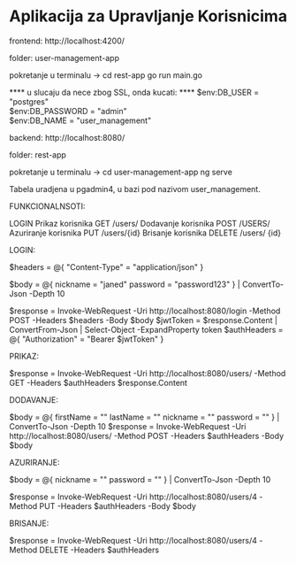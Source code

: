 # Aplikacija za Upravljanje Korisnicima


frontend:
http://localhost:4200/

folder: user-management-app

pokretanje u terminalu -> 
cd rest-app
go run main.go

****  u slucaju da nece zbog SSL, onda kucati:  ****
$env:DB_USER = "postgres"  
$env:DB_PASSWORD = "admin"  
$env:DB_NAME = "user_management" 

backend:
http://localhost:8080/

folder:  rest-app

pokretanje u terminalu ->
cd user-management-app
ng serve


Tabela uradjena u pgadmin4, u bazi pod nazivom user_management.




FUNKCIONALNSOTI: 

LOGIN 
Prikaz korisnika              GET /users/ 
Dodavanje korisnika    POST /USERS/ 
Azuriranje korisnika     PUT /users/{id} 
Brisanje korisnika         DELETE /users/ {id} 



LOGIN:

$headers = @{ 
    "Content-Type" = "application/json" 
} 

$body = @{ 
    nickname = "janed" 
    password = "password123" 
} | ConvertTo-Json -Depth 10 

$response = Invoke-WebRequest -Uri http://localhost:8080/login -Method POST -Headers $headers -Body $body 
$jwtToken = $response.Content | ConvertFrom-Json | Select-Object -ExpandProperty token 
$authHeaders = @{ "Authorization" = "Bearer $jwtToken" } 


PRIKAZ:

$response = Invoke-WebRequest -Uri http://localhost:8080/users/ -Method GET -Headers $authHeaders 
$response.Content 

 
DODAVANJE:

$body = @{ 
    firstName = "" 
    lastName = "" 
    nickname = "" 
    password = "" 
} | ConvertTo-Json -Depth 10 
$response = Invoke-WebRequest -Uri http://localhost:8080/users/ -Method POST -Headers $authHeaders -Body $body 


AZURIRANJE:

$body = @{ 
    nickname = "" 
    password = "" 
} | ConvertTo-Json -Depth 10 

$response = Invoke-WebRequest -Uri http://localhost:8080/users/4 -Method PUT -Headers $authHeaders -Body $body 


BRISANJE:

$response = Invoke-WebRequest -Uri http://localhost:8080/users/4 -Method DELETE -Headers $authHeaders 

 

